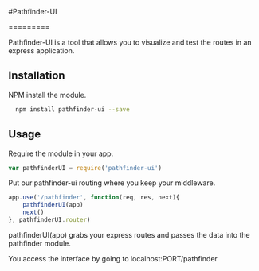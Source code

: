 #Pathfinder-UI

=========

Pathfinder-UI is a tool that allows you to visualize and test the routes in an express application.

## Installation

NPM install the module.

```bash
  npm install pathfinder-ui --save
```


## Usage

Require the module in your app.
```js
var pathfinderUI = require('pathfinder-ui')
```

Put our pathfinder-ui routing where you keep your middleware.

```js
app.use('/pathfinder', function(req, res, next){
	pathfinderUI(app)
	next()
}, pathfinderUI.router)
```

pathfinderUI(app) grabs your express routes and passes the data into the pathfinder module.

You access the interface by going to localhost:PORT/pathfinder

<!-- ## Tests

## Contributing

## Release History

 -->
